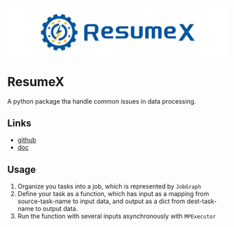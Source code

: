 ![resumex logo](https://raw.githubusercontent.com/laiyk5/resumex/main/docs/source/_static/ResumeX.png)

# ResumeX

A python package tha handle common issues in data processing.

## Links

- [github](https://github.com/laiyk5/resumex)
- [doc](https://laiyk5.github.io/resumex)

## Usage

1. Organize you tasks into a job, which is represented by `JobGraph`
2. Define your task as a function, which has input as a mapping from source-task-name to input data, and output as a dict from dest-task-name to output data.
3. Run the function with several inputs asynchronously with `MPExecutor`
